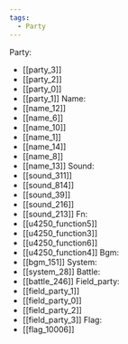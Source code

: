 ```yaml
---
tags:
  - Party
---
```

Party:
- [[party_3]]
- [[party_2]]
- [[party_0]]
- [[party_1]]
Name:
- [[name_12]]
- [[name_6]]
- [[name_10]]
- [[name_1]]
- [[name_14]]
- [[name_8]]
- [[name_13]]
Sound:
- [[sound_311]]
- [[sound_814]]
- [[sound_39]]
- [[sound_216]]
- [[sound_213]]
Fn:
- [[u4250_function5]]
- [[u4250_function3]]
- [[u4250_function6]]
- [[u4250_function4]]
Bgm:
- [[bgm_151]]
System:
- [[system_28]]
Battle:
- [[battle_246]]
Field_party:
- [[field_party_1]]
- [[field_party_0]]
- [[field_party_2]]
- [[field_party_3]]
Flag:
- [[flag_10006]]
